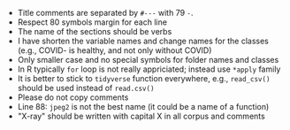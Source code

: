 * Title comments are separated by `#---` with 79 `-`. 
* Respect 80 symbols margin for each line
* The name of the sections should be verbs
* I have shorten the variable names and change names for the classes (e.g.,
  COVID- is healthy, and not only without COVID)
* Only smaller case and no special symbols for folder names and classes
* In R typically `for` loop is not really appriciated; instead use `*apply`
  family
* It is better to stick to `tidyverse` function everywhere, e.g., `read_csv()`
  should be used instead of `read.csv()`
* Please do not copy comments 
* Line 88: `jpeg2` is not the best name (it could be a name of a function)
* "X-ray" should be written with capital X in all corpus and comments